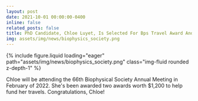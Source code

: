 ```yaml
---
layout: post
date: 2021-10-01 00:00:00-0400
inline: false
related_posts: false
title: PhD Candidate, Chloe Luyet, Is Selected For Bps Travel Award And Rackham Conference Travel Grant!
img: assets/img/news/biophysics_society.png
---
```


<div class="row mt-4 justify-content-center">
    <div class="col-sm-12 col-md-6">
        {% include figure.liquid loading="eager" path="assets/img/news/biophysics_society.png" class="img-fluid rounded z-depth-1" %}
    </div>
</div>

Chloe will be attending the 66th Biophysical Society Annual Meeting in February of 2022. She's been awarded two awards worth $1,200 to help fund her travels. Congratulations, Chloe!